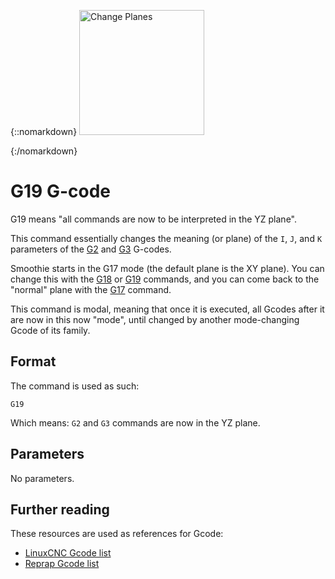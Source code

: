 {::nomarkdown}
<img src="images/plane-change.png" alt="Change Planes" width=200 height=200>

{:/nomarkdown}
# G19 G-code

G19 means "all commands are now to be interpreted in the YZ plane".

This command essentially changes the meaning (or plane) of the `I`, `J`, and `K` parameters of the [G2](g2) and [G3](g3) G-codes.

Smoothie starts in the G17 mode (the default plane is the XY plane). You can change this with the [G18](g18) or [G19](g19) commands, and you can come back to the "normal" plane with the [G17](g17) command.

This command is modal, meaning that once it is executed, all Gcodes after it are now in this now "mode", until changed by another mode-changing Gcode of its family.

## Format

The command is used as such:

```
G19
```

Which means: `G2` and `G3` commands are now in the YZ plane.

## Parameters

No parameters.

## Further reading

These resources are used as references for Gcode:
* [LinuxCNC Gcode list](http://linuxcnc.org/docs/html/gcode.html)
* [Reprap Gcode list](http://reprap.org/wiki/G-code)
